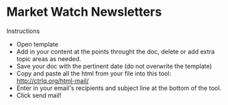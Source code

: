# Market Watch Newsletters

Instructions

- Open template
- Add in your content at the <!-- TODO URL TO EMAIL ON GITHUB --> points throught the doc, delete or add extra topic areas as needed.
- Save your doc with the pertinent date (do not overwrite the template)
- Copy and paste all the html from your file into this tool: http://ctrlq.org/html-mail/
- Enter in your email's recipients and subject line at the bottom of the tool.
- Click send mail!
